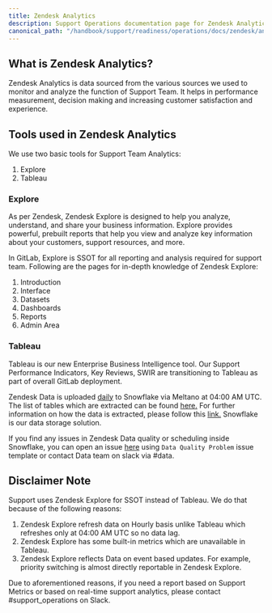 ```yaml
---
title: Zendesk Analytics
description: Support Operations documentation page for Zendesk Analytics
canonical_path: "/handbook/support/readiness/operations/docs/zendesk/analytics"
---
```


## What is Zendesk Analytics?

Zendesk Analytics is data sourced from the various sources we used to monitor and
analyze the function of Support Team. It helps in performance measurement, decision
making and increasing customer satisfaction and experience.

## Tools used in Zendesk Analytics

We use two basic tools for Support Team Analytics:

1. Explore
1. Tableau

### Explore

As per Zendesk, Zendesk Explore is designed to help you analyze, understand, and share
your business information. Explore provides powerful, prebuilt reports that help you
view and analyze key information about your customers, support resources, and more.

In GitLab, Explore is SSOT for all reporting and analysis required for support team.
Following are the pages for in-depth knowledge of Zendesk Explore:

1. Introduction
1. Interface
1. Datasets
1. Dashboards
1. Reports
1. Admin Area

### Tableau

Tableau is our new Enterprise Business Intelligence tool. Our Support Performance
Indicators, Key Reviews, SWIR are transitioning to Tableau as part of overall GitLab
deployment.

Zendesk Data is uploaded [daily](https://gitlab.com/gitlab-data/gitlab-data-meltano/-/blob/main/meltano.yml#L326)
to Snowflake via Meltano at 04:00 AM UTC. The list of tables which are extracted can
be found [here.](https://gitlab.com/gitlab-data/gitlab-data-meltano/-/blob/main/meltano.yml#L65)
For further information on how the data is extracted, please follow this [link.](https://internal.gitlab.com/handbook/enterprise-data/platform/pipelines/#zendesk) Snowflake is our data storage solution.

If you find any issues in Zendesk Data quality or scheduling inside Snowflake, you
can open an issue [here](https://gitlab.com/gitlab-data/analytics/-/issues/new) using `Data Quality Problem`
issue template or contact Data team on slack via #data.

## Disclaimer Note

Support uses Zendesk Explore for SSOT instead of Tableau. We do that because of the following reasons:

1. Zendesk Explore refresh data on Hourly basis unlike Tableau which refreshes only at 04:00 AM UTC so no data lag.
1. Zendesk Explore has some built-in metrics which are unavailable in Tableau.
1. Zendesk Explore reflects Data on event based updates. For example, priority switching is almost directly reportable in Zendesk Explore.

Due to aforementioned reasons, if you need a report based on Support Metrics or based on real-time support analytics, please contact #support_operations on Slack.